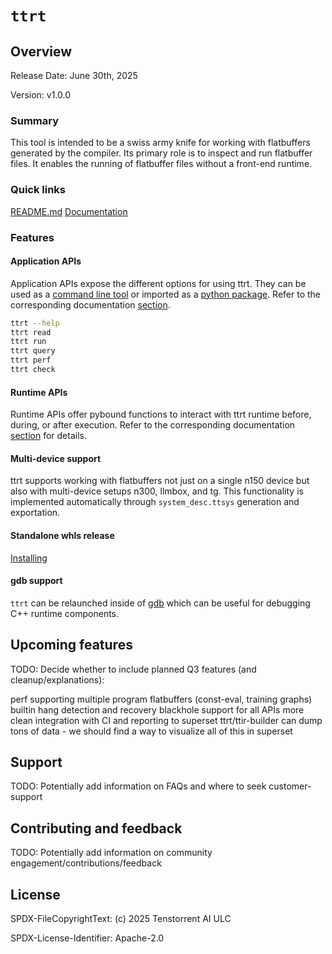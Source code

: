 # `ttrt`

## Overview
Release Date: June 30th, 2025

Version: v1.0.0

### Summary
This tool is intended to be a swiss army knife for working with flatbuffers generated by the compiler.  Its primary role is to inspect and run flatbuffer files.  It enables the running of flatbuffer files without a front-end runtime.

### Quick links
[README.md](./README.md)
[Documentation](../../../docs/src/ttrt.md)

### Features

#### Application APIs
Application APIs expose the different options for using ttrt. They can be used as a [command line tool](../../../docs/src/ttrt.md#command-line) or imported as a [python package](../../../docs/src/ttrt.md#ttrt-as-a-python-package). Refer to the corresponding documentation [section](../../../docs/src/ttrt.md#apis).

```bash
ttrt --help
ttrt read
ttrt run
ttrt query
ttrt perf
ttrt check
```

#### Runtime APIs
Runtime APIs offer pybound functions to interact with ttrt runtime before, during, or after execution. Refer to the corresponding documentation [section](../../../docs/src/ttrt.md#bonus-section-extending-runtime-to-other-fes) for details.

#### Multi-device support
ttrt supports working with flatbuffers not just on a single n150 device but also with multi-device setups n300, llmbox, and tg. This functionality is implemented automatically through `system_desc.ttsys` generation and exportation.

#### Standalone whls release
[Installing](../../../docs/src/ttrt.md#installing-ttrt-as-python-whls)

#### gdb support
`ttrt` can be relaunched inside of [gdb](../../../docs/src/ttrt.md#gdb) which can be useful for debugging C++ runtime components.

## Upcoming features
TODO: Decide whether to include planned Q3 features (and cleanup/explanations):

perf supporting multiple program flatbuffers (const-eval, training graphs)
builtin hang detection and recovery
blackhole support for all APIs
more clean integration with CI and reporting to superset
ttrt/ttir-builder can dump tons of data - we should find a way to visualize all of this in superset

## Support
TODO: Potentially add information on FAQs and where to seek customer-support

## Contributing and feedback
TODO: Potentially add information on community engagement/contributions/feedback

## License
SPDX-FileCopyrightText: (c) 2025 Tenstorrent AI ULC

SPDX-License-Identifier: Apache-2.0
